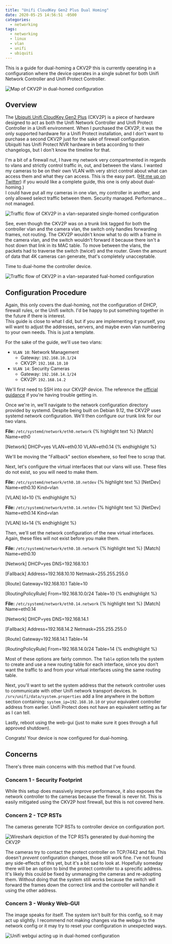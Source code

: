 ```yaml
---
title: "Unifi CloudKey Gen2 Plus Dual Homing"
date: 2020-05-25 14:56:51 -0500
categories:
  - networking
tags:
  - networking
  - linux
  - vlan
  - unifi
  - ubiquiti
---
```


This is a guide for dual-homing a CKV2P this is currently operating in a configuration where the device operates in a single subnet for both Unifi Network Controller and Unifi Protect Controller.

![Map of CKV2P in dual-homed configuration](/assets/images/unifi_dual_home_map.png)

## Overview

The [Ubiquiti Unifi CloudKey Gen2 Plus](https://unifi-protect.ui.com/cloud-key-gen2) (CKV2P) is a piece of hardware designed to act as both the Unifi Network Controller and Unifi Protect Controller in a Unifi environment. When I purchased the CKV2P, it was the only supported hardware for a Unifi Protect installation, and I don't want to purchase a second CKV2P just for the sake of firewall configuration. Ubiquiti has Unifi Protect NVR hardware in beta according to their changelogs, but I don't know the timeline for that.

I'm a bit of a firewall nut, I have my network very compartmented in regards to vlans and strictly control traffic in, out, and between the vlans. I wanted my cameras to be on their own VLAN with very strict control about what can access them and what they can access. This is the easy part. ([Hit me up on Twitter](https://twitter.com/cetasyn)) if you would like a complete guide, this one is only about dual-homing.)<br>
I could have put all my cameras in one vlan, my controller in another, and only allowed select traffic between them. Security managed. Performance... not managed.

![Traffic flow of CKV2P in a vlan-separated single-homed configuration](/assets/images/unifi_vlan_no_dual_home.png)

See, even though the CKV2P was on a trunk link tagged for both the controller vlan and the camera vlan, the switch only handles forwarding frames, not routing. The CKV2P wouldn't know what to do with a frame in the camera vlan, and the switch wouldn't forward it because there isn't a host down that link in its MAC table. To move between the vlans, the packets had to traverse the switch (twice!) and the router. Given the amount of data that 4K cameras can generate, that's completely unacceptable.

Time to dual-home the controller device.

![Traffic flow of CKV2P in a vlan-separated fual-homed configuration](/assets/images/unifi_flow_dual_home.png)

## Configuration Procedure

Again, this only covers the dual-homing, not the configuration of DHCP, firewall rules, or the Unifi switch. I'd be happy to put something together in the future if there is interest.<br>
This guide is close to what I did, but if you are implementing it yourself, you will want to adjust the addresses, servers, and maybe even vlan numbering to your own needs. This is just a template.

For the sake of the guide, we'll use two vlans:

- `VLAN 10`: Network Management
  - Gateway: `192.168.10.1/24`
  - CKV2P: `192.168.10.10`
- `VLAN 14`: Security Cameras
  - Gateway: `192.168.14.1/24`
  - CKV2P: `192.168.14.2`

We'll first need to SSH into our CKV2P device. The reference the [official guidance](https://help.ui.com/hc/en-us/articles/204909374-UniFi-Accounts-and-Passwords-for-Controller-Cloud-Key-and-Other-Devices#3) if you're having trouble getting in.

Once we're in, we'll navigate to the network configuration directory provided by systemd. Despite being built on Debian 9.12, the CKV2P uses systemd network configuration. We'll then configure our trunk link for our two vlans.

**File:** `/etc/systemd/network/eth0.network`
{% highlight text %}
[Match]
Name=eth0

[Network]
DHCP=yes
VLAN=eth0.10
VLAN=eth0.14
{% endhighlight %}

We'll be moving the "Fallback" section elsewhere, so feel free to scrap that.

Next, let's configure the virtual interfaces that our vlans will use. These files do not exist, so you will need to make them.

**File:** `/etc/systemd/network/eth0.10.netdev`
{% highlight text %}
[NetDev]
Name=eth0.10
Kind=vlan

[VLAN]
Id=10
{% endhighlight %}

**File:** `/etc/systemd/network/eth0.14.netdev`
{% highlight text %}
[NetDev]
Name=eth0.14
Kind=vlan

[VLAN]
Id=14
{% endhighlight %}

Then, we'll set the network configuration of the new virtual interfaces. Again, these files will not exist before you make them.

**File:** `/etc/systemd/network/eth0.10.network`
{% highlight text %}
[Match]
Name=eth0.10

[Network]
DHCP=yes
DNS=192.168.10.1

[Fallback]
Address=192.168.10.10
Netmask=255.255.255.0

[Route]
Gateway=192.168.10.1
Table=10

[RoutingPolicyRule]
From=192.168.10.0/24
Table=10
{% endhighlight %}

**File:** `/etc/systemd/network/eth0.14.network`
{% highlight text %}
[Match]
Name=eth0.14

[Network]
DHCP=yes
DNS=192.168.14.1

[Fallback]
Address=192.168.14.2
Netmask=255.255.255.0

[Route]
Gateway=192.168.14.1
Table=14

[RoutingPolicyRule]
From=192.168.14.0/24
Table=14
{% endhighlight %}

Most of these options are fairly common. The `Table` option tells the system to create and use a new routing table for each interface, since you don't want the traffic to and from your virtual interfaces using the same routing table.

Next, you'll want to set the system address that the network controller uses to communicate with other Unifi network transport devices. In `/srv/unifi/data/system.properties` add a line anywhere in the bottom section containing: `system_ip=192.168.10.10` or your equivalent controller address from earlier. Unifi Protect does not have an equivalent setting as far as I can tell.

Lastly, reboot using the web-gui (just to make sure it goes through a full approved shutdown).

Congrats! Your device is now configured for dual-homing.

## Concerns

There's three main concerns with this method that I've found.

### Concern 1 - Security Footprint

While this setup does massively improve performance, it also exposes the network controller to the cameras because the firewall is never hit. This is easily mitigated using the CKV2P host firewall, but this is not covered here.

### Concern 2 - TCP RSTs

The cameras generate TCP RSTs to controller device on configuration port.

![Wireshark depiction of the TCP RSTs generated by dual-homing the CKV2P](/assets/images/unifi_wireshark_conf_rst.png)

The cameras try to contact the protect controller on TCP/7442 and fail. This doesn't *prevent* configuration changes, those still work fine. I've not found any side-effects of this yet, but it's a bit sad to look at. Hopefully someday there will be an option to bind the protect controller to a sprecific address. It's likely this could be fixed by unmanaging the cameras and re-adopting them. Without doing that the system still works because the switch will forward the frames down the correct link and the controller will handle it using the other address.

### Concern 3 - Wonky Web-GUI

The image speaks for itself. The system isn't built for this config, so it may act up slightly. I recommend not making changes via the webgui to the network config or it may try to reset your configuration in unexpected ways.

![Unifi webgui acting up in dual-homed configuration](/assets/images/unifi_dual_home_webgui.png)
